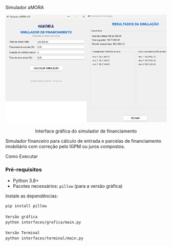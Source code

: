 Simulador aMORA

<div align="center">
  <img src="\assets\interface.PNG" width="600" alt="Tela Principal">
  <p>Interface gráfica do simulador de financiamento</p>
</div>


Simulador financeiro para cálculo de entrada e parcelas de financiamento imobiliário com correção pelo IGPM ou juros compostos.

Como Executar

### Pré-requisitos
- Python 3.8+
- Pacotes necessários: `pillow` (para a versão gráfica)

Instale as dependências:
```bash
pip install pillow

Versão gráfica
python interfaces/grafica/main.py

Versão Terminal
python interfaces/terminal/main.py






